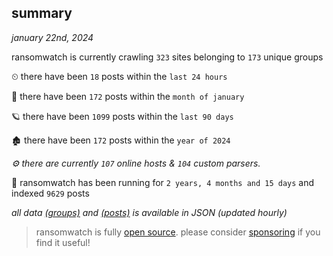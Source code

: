 
## summary
_january 22nd, 2024_

ransomwatch is currently crawling `323` sites belonging to `173` unique groups

⏲ there have been `18` posts within the `last 24 hours`

🦈 there have been `172` posts within the `month of january`

🪐 there have been `1099` posts within the `last 90 days`

🏚 there have been `172` posts within the `year of 2024`

_⚙️ there are currently `107` online hosts & `104` custom parsers._

🦕 ransomwatch has been running for `2 years, 4 months and 15 days` and indexed `9629` posts

_all data  [(groups)](http://ransomwhat.telemetry.ltd/groups) and [(posts)](http://ransomwhat.telemetry.ltd/posts) is available in JSON (updated hourly)_

> ransomwatch is fully [open source](https://github.com/joshhighet/ransomwatch#ransomwatch--). please consider [sponsoring](https://github.com/sponsors/joshhighet) if you find it useful!

